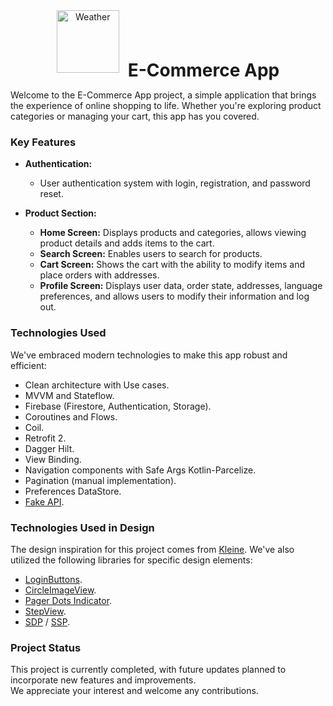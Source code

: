<div align="center">  
  <img src="https://github.com/YounesSeven7/ECommerceApp/issues/1#issue-2059281735" alt="Weather" style="width: 100px; height: 100px; object-fit: contain; margin-right: 10px;">  
 <h1 style="display: inline-block; margin: 0; vertical-align: middle;">E-Commerce App</h1>  
</div>  

Welcome to the E-Commerce App project, a simple application that brings the experience of online shopping to life. Whether you're exploring product categories or managing your cart, this app has you covered.

### Key Features

- **Authentication:**
  - User authentication system with login, registration, and password reset.

- **Product Section:**
  - **Home Screen:** Displays products and categories, allows viewing product details and adds items to the cart.
  - **Search Screen:** Enables users to search for products.
  - **Cart Screen:** Shows the cart with the ability to modify items and place orders with addresses.
  - **Profile Screen:** Displays user data, order state, addresses, language preferences, and allows users to modify their information and log out.

### Technologies Used

We've embraced modern technologies to make this app robust and efficient:

- Clean architecture with Use cases.
- MVVM and Stateflow.
- Firebase (Firestore, Authentication, Storage).
- Coroutines and Flows.
- Coil.
- Retrofit 2.
- Dagger Hilt.
- View Binding.
- Navigation components with Safe Args Kotlin-Parcelize.
- Pagination (manual implementation).
- Preferences DataStore.
- [Fake API](https://fakeapi.platzi.com/).

### Technologies Used in Design

The design inspiration for this project comes from [Kleine](https://github.com/mohammednawas8/kleine). We've also utilized the following libraries for specific design elements:

- [LoginButtons](https://github.com/leandroBorgesFerreira/LoadingButtonAndroid).
- [CircleImageView](https://github.com/hdodenhof/CircleImageView).
- [Pager Dots Indicator](https://github.com/tommybuonomo/dotsindicator).
- [StepView](https://github.com/shuhart/StepView).
- [SDP](https://github.com/intuit/sdp) / [SSP](https://github.com/intuit/ssp).

### Project Status

This project is currently completed, with future updates planned to incorporate new features and improvements.\
We appreciate your interest and welcome any contributions.
